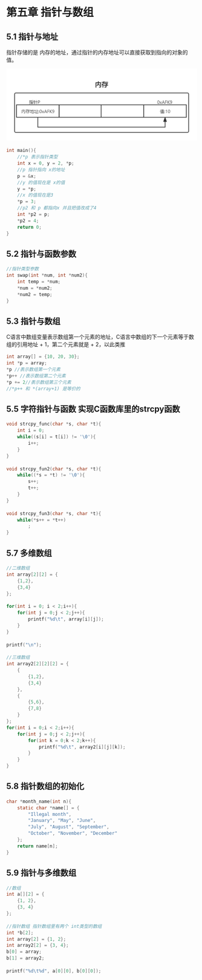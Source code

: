 # 第五章 指针与数组

## 5.1 指针与地址

指针存储的是 内存的地址，通过指针的内存地址可以直接获取到指向的对象的值。

![未命名文件](README.assets/未命名文件.png)

```c
int main(){
    //*p 表示指针类型
    int x = 0, y = 2, *p;
    //p 指针指向 x的地址
    p = &x;
    //y 的值现在是 x的值
    y = *p;
    //x 的值现在是3
    *p = 3;
    //p2 和 p 都指向x 并且把值改成了4
    int *p2 = p;
    *p2 = 4;
    return 0;
}
```

## 5.2 指针与函数参数

```c
//指针类型参数
int swap(int *num, int *num2){
    int temp = *num;
    *num = *num2;
    *num2 = temp;
}
```

## 5.3 指针与数组

C语言中数组变量表示数组第一个元素的地址，C语言中数组的下一个元素等于数组的引用地址 + 1，第二个元素就是 + 2，以此类推

```C
int array[] = {10, 20, 30};
int *p = array;
*p //表示数组第一个元素
*p++ //表示数组第二个元素
*p += 2//表示数组第三个元素
//*p++ 和 *(array+1) 是等价的
```

## 5.5 字符指针与函数 实现C函数库里的strcpy函数

```c
void strcpy_func(char *s, char *t){
    int i = 0;
    while((s[i] = t[i]) != '\0'){
        i++;
    }
}

void strcpy_fun2(char *s, char *t){
    while((*s = *t) != '\0'){
        s++;
        t++;
    }
}

void strcpy_fun3(char *s, char *t){
    while(*s++ = *t++)
        ;
}
```

## 5.7 多维数组

```c
//二维数组
int array[2][2] = {
    {1,2},
    {3,4}
};

for(int i = 0; i < 2;i++){
    for(int j = 0;j < 2;j++){
        printf("%d\t", array[i][j]);
    }
}

printf("\n");

//三维数组
int array2[2][2][2] = {
    {
        {1,2},
        {3,4}
    },
    {
        {5,6},
        {7,8}
    }
};
for(int i = 0;i < 2;i++){
    for(int j = 0;j < 2;j++){
        for(int k = 0;k < 2;k++){
            printf("%d\t", array2[i][j][k]);
        }
    }
}
```

## 5.8 指针数组的初始化

```c
char *month_name(int n){
    static char *name[] = {
        "Illegal month",
        "January", "May", "June",
        "July", "August", "September",
        "October", "November", "December"
    };
    return name[n];
}
```

## 5.9 指针与多维数组

```c
//数组
int a[][2] = {
    {1, 2},
    {3, 4}
};

//指针数组 指针数组里有两个 int类型的数组
int *b[2];
int array[2] = {1, 2};
int array2[2] = {3, 4};
b[0] = array;
b[1] = array2;

printf("%d\t%d", a[0][0], b[0][0]);
```

